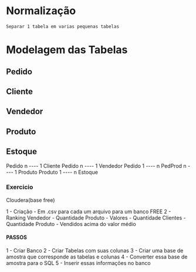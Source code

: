 # Normalização
    Separar 1 tabela em varias pequenas tabelas

# Modelagem das Tabelas

## Pedido

## Cliente

## Vendedor

## Produto

## Estoque

Pedido n ---- 1 Cliente
Pedido n ---- 1 Vendedor
Pedido 1 ---- n PedProd n ---- 1 Produto
Produto 1 ---- n Estoque

### Exercicio
Cloudera(base free)

1 - Criação
    - Em .csv para cada um arquivo para um banco FREE
2 - Ranking Vendedor
        - Quantidade Produto
        - Valores
        - Quantidade Clientes
        - Quantidade Produto
        - Vendidos acima do valor médio

#### PASSOS

1 - Criar Banco
2 - Criar Tabelas com suas colunas
3 - Criar uma base de amostra que corresponde as tabelas e colunas
4 - Converter essa base de amostra para o SQL
5 - Inserir essas informações no banco